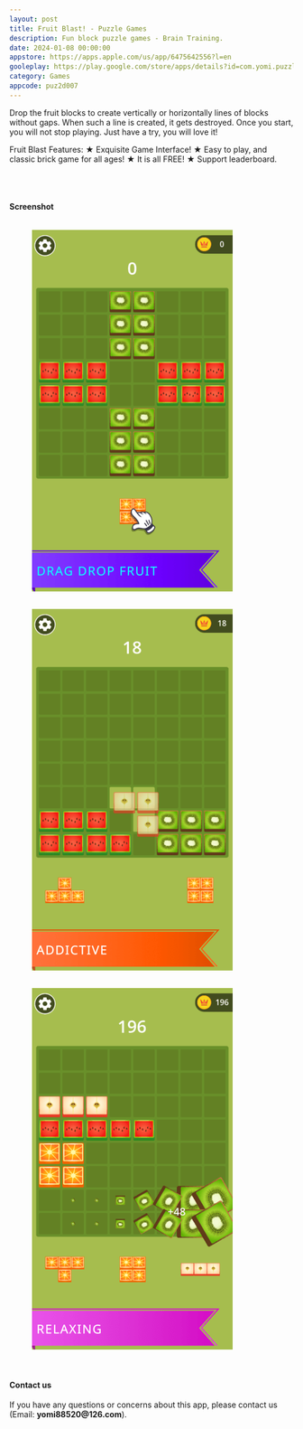 ```yaml
---
layout: post
title: Fruit Blast! - Puzzle Games
description: Fun block puzzle games - Brain Training.
date: 2024-01-08 00:00:00
appstore: https://apps.apple.com/us/app/6475642556?l=en
gooleplay: https://play.google.com/store/apps/details?id=com.yomi.puzzle.fruit.block
category: Games
appcode: puz2d007
---
```


Drop the fruit blocks to create vertically or horizontally lines of blocks without gaps. When such a line is created, it gets destroyed. Once you start, you will not stop playing. Just have a try, you will love it!

Fruit Blast Features:
★ Exquisite Game Interface!
★ Easy to play, and classic brick game for all ages!
★ It is all FREE!
★ Support leaderboard.

<br>
<br>

#### Screenshot

<style>
    figure {
        display: inline-block;
        margin-top: 1em;
        margin-bottom: 1em;
        margin-left: 40px;
        margin-right: 40px;
    }
</style>


<figure>
<img src="images\ss\puz2d007\1.png" width="356" height="640">
</figure>
<figure>
<img src="images\ss\puz2d007\2.png" width="356" height="640">
</figure>
<figure>
<img src="images\ss\puz2d007\3.png" width="356" height="640">
</figure>

<br>
<br>

#### Contact us

If you have any questions or concerns about this app, please contact us (Email:  __yomi88520@126.com__).


<br>
<br>
<br>
<br>

